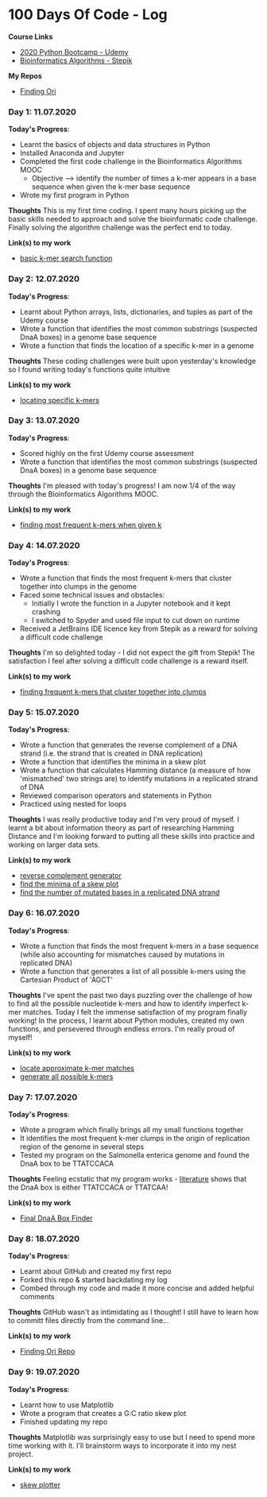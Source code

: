 # 100 Days Of Code - Log

**Course Links**
* [2020 Python Bootcamp - Udemy](https://www.udemy.com/course/complete-python-bootcamp/)
* [Bioinformatics Algorithms - Stepik](https://stepik.org/course/2)

**My Repos**
* [Finding Ori](https://github.com/ClarissaPereira/Finding-Ori)

### Day 1: 11.07.2020

**Today's Progress**: 
* Learnt the basics of objects and data structures in Python
* Installed Anaconda and Jupyter
* Completed the first code challenge in the Bioinformatics Algorithms MOOC
  * Objective --> identify the number of times a k-mer appears in a base sequence when given the k-mer base sequence
* Wrote my first program in Python

**Thoughts** This is my first time coding. I spent many hours picking up the basic skills needed to approach and solve the bioinformatic code challenge. Finally solving the algorithm challenge was the perfect end to today.

**Link(s) to my work**
- [basic k-mer search function](https://github.com/ClarissaPereira/Finding-Ori/blob/master/basic%20k-mer%20search.py)

### Day 2: 12.07.2020

**Today's Progress**: 
* Learnt about Python arrays, lists, dictionaries, and tuples as part of the Udemy course
* Wrote a function that identifies the most common substrings (suspected DnaA boxes) in a genome base sequence
* Wrote a function that finds the location of a specific k-mer in a genome

**Thoughts** These coding challenges were built upon yesterday's knowledge so I found writing today's functions quite intuitive

**Link(s) to my work**
- [locating specific k-mers](https://github.com/ClarissaPereira/Finding-Ori/blob/master/find%20k-mer%20location.py)

### Day 3: 13.07.2020

**Today's Progress**: 
* Scored highly on the first Udemy course assessment
* Wrote a function that identifies the most common substrings (suspected DnaA boxes) in a genome base sequence

**Thoughts** I'm pleased with today's progress! I am now 1/4 of the way through the Bioinformatics Algorithms MOOC.

**Link(s) to my work**
- [finding most frequent k-mers when given k](https://github.com/ClarissaPereira/Finding-Ori/blob/master/find%20k-mer%20by%20k.py)

### Day 4: 14.07.2020

**Today's Progress**: 
* Wrote a function that finds the most frequent k-mers that cluster together into clumps in the genome
* Faced some technical issues and obstacles: 
  * Initially I wrote the function in a Jupyter notebook and it kept crashing 
  * I switched to Spyder and used file input to cut down on runtime
* Received a JetBrains IDE licence key from Stepik as a reward for solving a difficult code challenge

**Thoughts** I'm so delighted today - I did not expect the gift from Stepik! The satisfaction I feel after solving a difficult code challenge is a reward itself.

**Link(s) to my work**
- [finding frequent k-mers that cluster together into clumps](https://github.com/ClarissaPereira/Finding-Ori/blob/master/find%20k-mer%20clumps.py)

### Day 5: 15.07.2020

**Today's Progress**:
* Wrote a function that generates the reverse complement of a DNA strand (i.e. the strand that is created in DNA replication)
* Wrote a function that identifies the minima in a skew plot
* Wrote a function that calculates Hamming distance (a measure of how 'mismatched' two strings are) to identify mutations in a replicated strand of DNA
* Reviewed comparison operators and statements in Python 
* Practiced using nested for loops

**Thoughts** I was really productive today and I'm very proud of myself. I learnt a bit about information theory as part of researching Hamming Distance and I'm looking forward to putting all these skills into practice and working on larger data sets.

**Link(s) to my work**
- [reverse complement generator](https://github.com/ClarissaPereira/Finding-Ori/blob/master/reverse%20complement%20generator.py)
- [find the minima of a skew plot](https://github.com/ClarissaPereira/Finding-Ori/blob/master/find%20skew%20minima.py)
- [find the number of mutated bases in a replicated DNA strand](https://github.com/ClarissaPereira/Finding-Ori/blob/master/find%20mutated%20bases.py)

### Day 6: 16.07.2020

**Today's Progress**:
* Wrote a function that finds the most frequent k-mers in a base sequence (while also accounting for mismatches caused by mutations in replicated DNA)
* Wrote a function that generates a list of all possible k-mers using the Cartesian Product of 'AGCT' 

**Thoughts**  I've spent the past two days puzzling over the challenge of how to find all the possible nucleotide k-mers and how to identify imperfect k-mer matches. Today I felt the immense satisfaction of my program finally working! In the process, I learnt about Python modules, created my own functions, and persevered through endless errors. I'm really proud of myself!

**Link(s) to my work**
- [locate approximate k-mer matches](https://github.com/ClarissaPereira/Finding-Ori/blob/master/locate%20approximate%20k-mer%20matches.py)
- [generate all possible k-mers](https://github.com/ClarissaPereira/Finding-Ori/blob/master/all%20k-mers%20generator.py)

### Day 7: 17.07.2020

**Today's Progress**:
* Wrote a program which finally brings all my small functions together 
 * It identifies the most frequent k-mer clumps in the origin of replication region of the genome in several steps
* Tested my program on the Salmonella enterica genome and found the DnaA box to be TTATCCACA

**Thoughts**  Feeling ecstatic that my program works - [literature](https://www.uniprot.org/uniprot/G5S336) shows that the DnaA box is either TTATCCACA or TTATCAA!

**Link(s) to my work**
- [Final DnaA Box Finder](https://github.com/ClarissaPereira/Finding-Ori/blob/master/Final%20DnaA%20Box%20Finder.py)

### Day 8: 18.07.2020

**Today's Progress**:
* Learnt about GitHub and created my first repo
* Forked this repo & started backdating my log
* Combed through my code and made it more concise and added helpful comments

**Thoughts** GitHub wasn't as intimidating as I thought! I still have to learn how to committ files directly from the command line...

**Link(s) to my work**
- [Finding Ori Repo](https://github.com/ClarissaPereira/Finding-Ori)

### Day 9: 19.07.2020

**Today's Progress**: 
* Learnt how to use Matplotlib 
* Wrote a program that creates a G:C ratio skew plot
* Finished updating my repo

**Thoughts** Matplotlib was surprisingly easy to use but I need to spend more time working with it. I'll brainstorm ways to incorporate it into my nest project.

**Link(s) to my work**
- [skew plotter](https://github.com/ClarissaPereira/Finding-Ori/blob/master/skew%20plotter.py)
